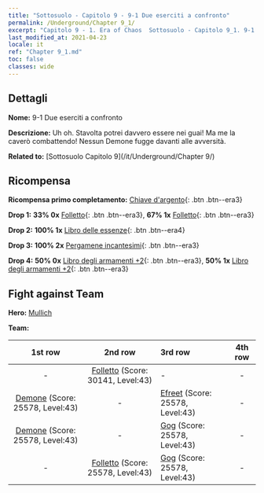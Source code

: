 ```yaml
---
title: "Sottosuolo - Capitolo 9 - 9-1 Due eserciti a confronto"
permalink: /Underground/Chapter 9_1/
excerpt: "Capitolo 9 - 1. Era of Chaos  Sottosuolo - Capitolo 9_1. 9-1 Due eserciti a confronto"
last_modified_at: 2021-04-23
locale: it
ref: "Chapter 9_1.md"
toc: false
classes: wide
---
```


## Dettagli

 **Nome:** 9-1 Due eserciti a confronto

 **Descrizione:** Uh oh. Stavolta potrei davvero essere nei guai! Ma me la caverò combattendo! Nessun Demone fugge davanti alle avversità.

 **Related to:** [Sottosuolo Capitolo 9](/it/Underground/Chapter 9/)

## Ricompensa

 **Ricompensa primo completamento:** [Chiave d'argento](/ItemsIT/con_693/){: .btn .btn--era3}

 **Drop 1:** **33% 0x** [Folletto](/ItemsIT/unt_226/){: .btn .btn--era3}, **67% 1x** [Folletto](/ItemsIT/unt_226/){: .btn .btn--era3}

 **Drop 2:** **100% 1x** [Libro delle essenze](/ItemsIT/mat_39/){: .btn .btn--era4}

 **Drop 3:** **100% 2x** [Pergamene incantesimi](/ItemsIT/con_694/){: .btn .btn--era3}

 **Drop 4:** **50% 0x** [Libro degli armamenti +2](/ItemsIT/mat_32/){: .btn .btn--era3}, **50% 1x** [Libro degli armamenti +2](/ItemsIT/mat_32/){: .btn .btn--era3}


## Fight against Team
 **Hero:** [Mullich](/it/heroes/Mullich/)

 **Team:**


  | 1st row | 2nd row | 3rd row | 4th row |
  |:----:|:----:|:----|:----:|
  | - | [Folletto](/it/units/Imp/) (Score: 30141, Level:43)  | - | - |
  | [Demone](/it/units/Demon/) (Score: 25578, Level:43)  | - | [Efreet](/it/units/Efreeti/) (Score: 25578, Level:43)  | - |
  | [Demone](/it/units/Demon/) (Score: 25578, Level:43)  | - | [Gog](/it/units/Gog/) (Score: 25578, Level:43)  | - |
  | - | [Folletto](/it/units/Imp/) (Score: 25578, Level:43)  | [Gog](/it/units/Gog/) (Score: 25578, Level:43)  | - |


